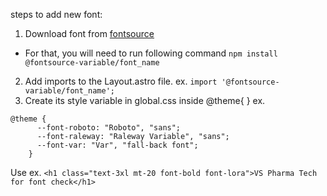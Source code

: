 steps to add new font:
1. Download font from [fontsource](https://fontsource.org)
- For that, you will need to run following command 
```npm install @fontsource-variable/font_name``` 
2. Add imports to the Layout.astro file. 
ex. ```import '@fontsource-variable/font_name';```
3. Create its style variable in global.css inside @theme{ }
ex. 
``` 
@theme {
      --font-roboto: "Roboto", "sans";
      --font-raleway: "Raleway Variable", "sans";
      --font-var: "Var", "fall-back font";
    }    
```


Use
ex. 
``` <h1 class="text-3xl mt-20 font-bold font-lora">VS Pharma Tech for font check</h1> ```